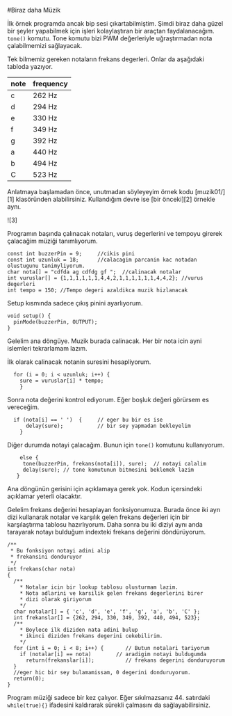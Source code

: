#Biraz daha Müzik

İlk örnek programda ancak bip sesi çıkartabilmiştim. Şimdi biraz daha güzel bir şeyler yapabilmek için işleri kolaylaştıran bir araçtan faydalanacağım. `tone()` komutu. Tone komutu bizi PWM değerleriyle uğraştırmadan nota çalabilmemizi sağlayacak.

Tek bilmemiz gereken notaların frekans degerleri. Onlar da aşağıdaki tabloda yazıyor.  

  note|  frequency
  ---|---
  c  |   262 Hz
  d  |   294 Hz
  e  |   330 Hz
  f  |   349 Hz
  g  |   392 Hz
  a  |   440 Hz
  b  |   494 Hz
  C  |   523 Hz
  
Anlatmaya başlamadan önce, unutmadan söyleyeyim örnek kodu [muzik01/][1] klasöründen alabilirsiniz. Kullandığım devre ise [bir önceki][2] örnekle aynı.

![3]

Programın başında çalınacak notaları, vuruş degerlerini ve tempoyu girerek çalacağim müziği tanımlıyorum. 
  
````
const int buzzerPin = 9;     //cikis pini
const int uzunluk = 18;      //calacagim parcanin kac notadan olustugunu tanimyliyorum.
char nota[] = "cdfda ag cdfdg gf ";  //calinacak notalar
int vuruslar[] = {1,1,1,1,1,1,4,4,2,1,1,1,1,1,1,4,4,2}; //vurus degerleri
int tempo = 150; //Tempo degeri azaldikca muzik hizlanacak
````
Setup kısmında sadece çıkış pinini ayarlıyorum.
  
````
void setup() {
  pinMode(buzzerPin, OUTPUT);
}
````  
Gelelim ana döngüye. Muzik burada calinacak. Her bir nota icin ayni islemleri tekrarlamam lazım. 

İlk olarak calinacak notanin suresini hesapliyorum. 

````
  for (i = 0; i < uzunluk; i++) {
    sure = vuruslar[i] * tempo;  
    }  
````
Sonra nota değerini kontrol ediyorum. Eğer boşluk değeri görürsem es vereceğim.

````
  if (nota[i] == ' ')  {     // eger bu bir es ise 
      delay(sure);           // bir sey yapmadan bekleyelim
    }
 ````

Diğer durumda notayi çalacağım. Bunun için `tone()` komutunu kullanıyorum.
 
 ````
     else {                                               
      tone(buzzerPin, frekans(nota[i]), sure);  // notayi calalim
      delay(sure); // tone komutunun bitmesini beklemek lazim
    }
````

Ana döngünün gerisini için açıklamaya gerek yok. Kodun içersindeki açıklamar yeterli olacaktır.
 
Gelelim frekans değerini hesaplayan fonksiyonumuza. Burada önce iki ayrı dizi kullanarak notalar ve karşılık gelen frekans değerleri için bir karşılaştırma tablosu hazırlıyorum. Daha sonra bu iki diziyi aynı anda tarayarak notayı bulduğum indexteki frekans değerini döndürüyorum.
 
````
/**
 * Bu fonksiyon notayi adini alip
 * frekansini donduruyor
 */
int frekans(char nota) 
{
  /**
    * Notalar icin bir lookup tablosu olusturmam lazim.
    * Nota adlarini ve karsilik gelen frekans degerlerini birer
    * dizi olarak giriyorum
    */
  char notalar[] = { 'c', 'd', 'e', 'f', 'g', 'a', 'b', 'C' };
  int frekanslar[] = {262, 294, 330, 349, 392, 440, 494, 523};
  /**
    * Boylece ilk diziden nata adini bulup
    * ikinci diziden frekans degerini cekebilirim.
    */
  for (int i = 0; i < 8; i++) {       // Butun notalari tariyorum
    if (notalar[i] == nota)        // aradigim notayi buldugumda
      return(frekanslar[i]);          // frekans degerini donduruyorum
  }
  //eger hic bir sey bulamamissam, 0 degerini donduruyorum.
  return(0);  
}
````
Program müziği sadece bir kez çalıyor. Eğer sıkılmazsanız 44. satırdaki `while(true){}` ifadesini kaldırarak sürekli çalmasını da sağlayabilirsiniz. 
 
  
  